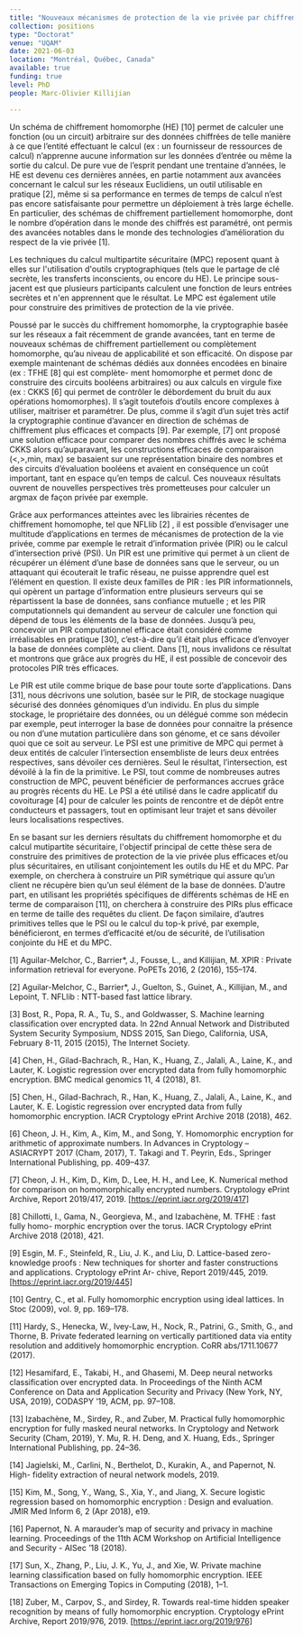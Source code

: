 ```yaml
---
title: "Nouveaux mécanismes de protection de la vie privée par chiffrement homomorphe"
collection: positions
type: "Doctorat"
venue: "UQAM"
date: 2021-06-03
location: "Montréal, Québec, Canada"
available: true
funding: true
level: PhD
people: Marc-Olivier Killijian

---
```


Un schéma de chiffrement homomorphe (HE) [10] permet de calculer une fonction (ou un circuit) arbitraire sur des données chiffrées de telle manière à ce que l’entité effectuant le calcul (ex : un fournisseur de ressources de calcul) n’apprenne aucune information sur les données d’entrée ou même la sortie du calcul. De pure vue de l’esprit pendant une trentaine d’années, le HE est devenu ces dernières années, en partie notamment aux avancées concernant le calcul sur les réseaux Euclidiens, un outil utilisable en pratique [2], même si sa performance en termes de temps de calcul n’est pas encore satisfaisante pour permettre un déploiement à très large échelle. En particulier, des schémas de chiffrement partiellement homomorphe, dont le nombre d’opération dans le monde des chiffrés est paramétré, ont permis des avancées notables dans le monde des technologies d’amélioration du respect de la vie privée [1].

Les techniques du calcul multipartite sécuritaire (MPC) reposent quant à elles sur l'utilisation d'outils cryptographiques (tels que le partage de clé secrète, les transferts inconscients, ou encore du HE). Le principe sous-jacent est que plusieurs participants calculent une fonction de leurs entrées secrètes et n'en apprennent que le résultat. Le MPC est également utile pour construire des primitives de protection de la vie privée.

Poussé par le succès du chiffrement homomorphe, la cryptographie basée sur les réseaux a fait récemment de grande avancées, tant en terme de nouveaux schémas de chiffrement partiellement ou complètement homomorphe, qu’au niveau de applicabilité et son efficacité. On dispose par exemple maintenant de schémas dédiés aux données encodées en binaire (ex : TFHE [8] qui est complète- ment homomorphe et permet donc de construire des circuits booléens arbitraires) ou aux calculs en virgule fixe (ex : CKKS [6] qui permet de contrôler le débordement du bruit du aux opérations homomorphes). Il s’agit toutefois d’outils encore complexes à utiliser, maitriser et paramétrer. De plus, comme il s’agit d’un sujet très actif la cryptographie continue d’avancer en direction de schémas de chiffrement plus efficaces et compacts [9]. Par exemple, [7] ont proposé une solution efficace pour comparer des nombres chiffrés avec le schéma CKKS alors qu’auparavant, les constructions efficaces de comparaison (<,>,min, max) se basaient sur une représentation binaire des nombres et des circuits d’évaluation booléens et avaient en conséquence un coût important, tant en espace qu’en temps de calcul. Ces nouveaux résultats ouvrent de nouvelles perspectives très prometteuses pour calculer un argmax de façon privée par exemple.

Grâce aux performances atteintes avec les librairies récentes de chiffrement homomophe, tel que NFLlib [2] , il est possible d’envisager une multitude d’applications en termes de mécanismes de protection de la vie privée, comme par exemple le retrait d’information privée (PIR) ou le calcul d’intersection privé (PSI).
Un PIR est une primitive qui permet à un client de récupérer un élément d’une base de données sans que le serveur, ou un attaquant qui écouterait le trafic réseau, ne puisse apprendre quel est l’élément en question. Il existe deux familles de PIR : les PIR informationnels, qui opèrent un partage d’information entre plusieurs serveurs qui se répartissent la base de données, sans confiance mutuelle ; et les PIR computationnels qui demandent au serveur de calculer une fonction qui dépend de tous les éléments de la base de données. Jusqu’à peu, concevoir un PIR computationnel efficace était considéré comme irréalisables en pratique [30], c’est-à-dire qu’il était plus efficace d’envoyer la base de données complète au client. Dans [1], nous invalidons ce résultat et montrons que grâce aux progrès du HE, il est possible de concevoir des protocoles PIR très efficaces.

Le PIR est utile comme brique de base pour toute sorte d’applications. Dans [31], nous décrivons une solution, basée sur le PIR, de stockage nuagique sécurisé des données génomiques d’un individu. En plus du simple stockage, le propriétaire des données, ou un délégué comme son médecin par exemple, peut interroger la base de données pour connaitre la présence ou non d’une mutation particulière dans son génome, et ce sans dévoiler quoi que ce soit au serveur.
Le PSI est une primitive de MPC qui permet à deux entités de calculer l’intersection ensembliste de leurs deux entrées respectives, sans dévoiler ces dernières. Seul le résultat, l’intersection, est dévoilé à la fin de la primitive. Le PSI, tout comme de nombreuses autres construction de MPC, peuvent bénéficier de performances accrues grâce au progrès récents du HE. Le PSI a été utilisé dans le cadre applicatif du covoiturage [4] pour de calculer les points de rencontre et de dépôt entre conducteurs et passagers, tout en optimisant leur trajet et sans dévoiler leurs localisations respectives.

En se basant sur les derniers résultats du chiffrement homomorphe et du calcul mutipartite sécuritaire, l'objectif principal de cette thèse sera de construire des primitives de protection de la vie privée plus efficaces et/ou plus sécuritaires, en utilisant conjointement les outils du HE et du MPC. Par exemple, on cherchera à construire un PIR symétrique qui assure qu’un client ne récupère bien qu’un seul élément de la base de données. D’autre part, en utilisant les propriétés spécifiques de différents schémas de HE en terme de comparaison [11], on cherchera à construire des PIRs plus efficace en terme de taille des requêtes du client. De façon similaire, d’autres primitives telles que le PSI ou le calcul du top-k privé, par exemple, bénéficieront, en termes d’efficacité et/ou de sécurité, de l’utilisation conjointe du HE et du MPC.

[1] Aguilar-Melchor, C., Barrier*, J., Fousse, L., and Killijian, M. XPIR : Private information retrieval for everyone. PoPETs 2016, 2 (2016), 155–174.

[2] Aguilar-Melchor, C., Barrier*, J., Guelton, S., Guinet, A., Killijian, M., and Lepoint, T. NFLlib : NTT-based fast lattice library.

[3] Bost, R., Popa, R. A., Tu, S., and Goldwasser, S. Machine learning classification over encrypted data. In 22nd Annual Network and Distributed System Security Symposium, NDSS 2015, San Diego, California, USA, February 8-11, 2015 (2015), The Internet Society.

[4] Chen, H., Gilad-Bachrach, R., Han, K., Huang, Z., Jalali, A., Laine, K., and Lauter, K. Logistic regression over encrypted data from fully homomorphic encryption. BMC medical genomics 11, 4 (2018), 81.

[5] Chen, H., Gilad-Bachrach, R., Han, K., Huang, Z., Jalali, A., Laine, K., and Lauter, K. E. Logistic regression over encrypted data from fully homomorphic encryption. IACR Cryptology ePrint Archive 2018 (2018), 462.

[6] Cheon, J. H., Kim, A., Kim, M., and Song, Y. Homomorphic encryption for arithmetic of approximate numbers. In Advances in Cryptology – ASIACRYPT 2017 (Cham, 2017), T. Takagi and T. Peyrin, Eds., Springer International Publishing, pp. 409–437.

[7] Cheon, J. H., Kim, D., Kim, D., Lee, H. H., and Lee, K. Numerical method for comparison on homomorphically encrypted numbers. Cryptology ePrint Archive, Report 2019/417, 2019. [https://eprint.iacr.org/2019/417]

[8] Chillotti, I., Gama, N., Georgieva, M., and Izabachène, M. TFHE : fast fully homo- morphic encryption over the torus. IACR Cryptology ePrint Archive 2018 (2018), 421.

[9] Esgin, M. F., Steinfeld, R., Liu, J. K., and Liu, D. Lattice-based zero-knowledge proofs : New techniques for shorter and faster constructions and applications. Cryptology ePrint Ar- chive, Report 2019/445, 2019. [https://eprint.iacr.org/2019/445]

[10] Gentry, C., et al. Fully homomorphic encryption using ideal lattices. In Stoc (2009), vol. 9, pp. 169–178.

[11] Hardy, S., Henecka, W., Ivey-Law, H., Nock, R., Patrini, G., Smith, G., and Thorne, B. Private federated learning on vertically partitioned data via entity resolution and additively homomorphic encryption. CoRR abs/1711.10677 (2017).

[12] Hesamifard, E., Takabi, H., and Ghasemi, M. Deep neural networks classification over encrypted data. In Proceedings of the Ninth ACM Conference on Data and Application Security and Privacy (New York, NY, USA, 2019), CODASPY ’19, ACM, pp. 97–108.

[13] Izabachène, M., Sirdey, R., and Zuber, M. Practical fully homomorphic encryption for fully masked neural networks. In Cryptology and Network Security (Cham, 2019), Y. Mu, R. H. Deng, and X. Huang, Eds., Springer International Publishing, pp. 24–36.

[14] Jagielski, M., Carlini, N., Berthelot, D., Kurakin, A., and Papernot, N. High- fidelity extraction of neural network models, 2019.

[15] Kim, M., Song, Y., Wang, S., Xia, Y., and Jiang, X. Secure logistic regression based on homomorphic encryption : Design and evaluation. JMIR Med Inform 6, 2 (Apr 2018), e19.

[16] Papernot, N. A marauder’s map of security and privacy in machine learning. Proceedings of the 11th ACM Workshop on Artificial Intelligence and Security - AISec ’18 (2018).

[17] Sun, X., Zhang, P., Liu, J. K., Yu, J., and Xie, W. Private machine learning classification based on fully homomorphic encryption. IEEE Transactions on Emerging Topics in Computing (2018), 1–1.

[18] Zuber, M., Carpov, S., and Sirdey, R. Towards real-time hidden speaker recognition by means of fully homomorphic encryption. Cryptology ePrint Archive, Report 2019/976, 2019. [https://eprint.iacr.org/2019/976]